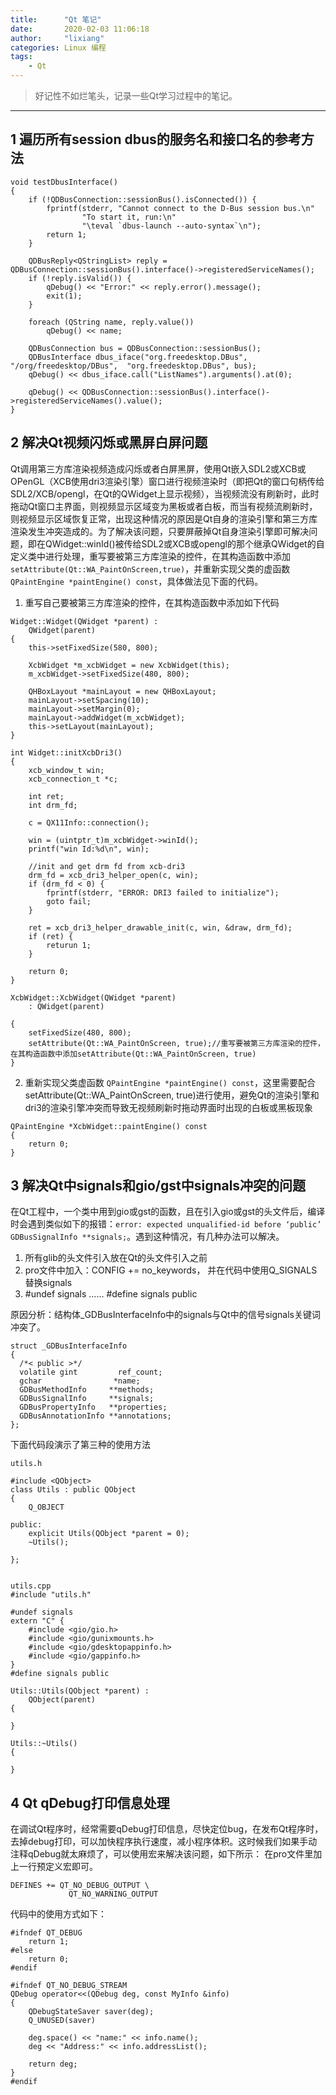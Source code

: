 ```yaml
---
title:      "Qt 笔记"
date:       2020-02-03 11:06:18
author:     "lixiang"
categories: Linux 编程
tags:
    - Qt
---
```


> 好记性不如烂笔头，记录一些Qt学习过程中的笔记。

---

## 1 遍历所有session dbus的服务名和接口名的参考方法
```
void testDbusInterface()
{
    if (!QDBusConnection::sessionBus().isConnected()) {
        fprintf(stderr, "Cannot connect to the D-Bus session bus.\n"
                "To start it, run:\n"
                "\teval `dbus-launch --auto-syntax`\n");
        return 1;
    }

    QDBusReply<QStringList> reply = QDBusConnection::sessionBus().interface()->registeredServiceNames();
    if (!reply.isValid()) {
        qDebug() << "Error:" << reply.error().message();
        exit(1);
    }

    foreach (QString name, reply.value())
        qDebug() << name;

    QDBusConnection bus = QDBusConnection::sessionBus();
    QDBusInterface dbus_iface("org.freedesktop.DBus", "/org/freedesktop/DBus",  "org.freedesktop.DBus", bus);
    qDebug() << dbus_iface.call("ListNames").arguments().at(0);

    qDebug() << QDBusConnection::sessionBus().interface()->registeredServiceNames().value();
}
```



## 2 解决Qt视频闪烁或黑屏白屏问题

 Qt调用第三方库渲染视频造成闪烁或者白屏黑屏，使用Qt嵌入SDL2或XCB或OPenGL（XCB使用dri3渲染引擎）窗口进行视频渲染时（即把Qt的窗口句柄传给SDL2/XCB/opengl，在Qt的QWidget上显示视频），当视频流没有刷新时，此时拖动Qt窗口主界面，则视频显示区域变为黑板或者白板，而当有视频流刷新时，则视频显示区域恢复正常，出现这种情况的原因是Qt自身的渲染引擎和第三方库渲染发生冲突造成的。为了解决该问题，只要屏蔽掉Qt自身渲染引擎即可解决问题，即在QWidget::winId()被传给SDL2或XCB或opengl的那个继承QWidget的自定义类中进行处理，重写要被第三方库渲染的控件，在其构造函数中添加`setAttribute(Qt::WA_PaintOnScreen,true)`，并重新实现父类的虚函数`QPaintEngine *paintEngine() const`，具体做法见下面的代码。

 1. 重写自己要被第三方库渲染的控件，在其构造函数中添加如下代码
 ```
 Widget::Widget(QWidget *parent) :
     QWidget(parent)
 {
     this->setFixedSize(580, 800);

     XcbWidget *m_xcbWidget = new XcbWidget(this);
     m_xcbWidget->setFixedSize(480, 800);

     QHBoxLayout *mainLayout = new QHBoxLayout;
     mainLayout->setSpacing(10);
     mainLayout->setMargin(0);
     mainLayout->addWidget(m_xcbWidget);
     this->setLayout(mainLayout);
 }

 int Widget::initXcbDri3()
 {
     xcb_window_t win;
     xcb_connection_t *c;

     int ret;
     int drm_fd;

     c = QX11Info::connection();

     win = (uintptr_t)m_xcbWidget->winId();
     printf("win Id:%d\n", win);

     //init and get drm fd from xcb-dri3
     drm_fd = xcb_dri3_helper_open(c, win);
     if (drm_fd < 0) {
         fprintf(stderr, "ERROR: DRI3 failed to initialize");
         goto fail;
     }

     ret = xcb_dri3_helper_drawable_init(c, win, &draw, drm_fd);
     if (ret) {
         returun 1;
     }

     return 0;
 }

 XcbWidget::XcbWidget(QWidget *parent)
     : QWidget(parent)

 {
     setFixedSize(480, 800);
     setAttribute(Qt::WA_PaintOnScreen, true);//重写要被第三方库渲染的控件，在其构造函数中添加setAttribute(Qt::WA_PaintOnScreen, true)
 }
 ```

 2. 重新实现父类虚函数 `QPaintEngine *paintEngine() const`，这里需要配合setAttribute(Qt::WA_PaintOnScreen, true)进行使用，避免Qt的渲染引擎和dri3的渲染引擎冲突而导致无视频刷新时拖动界面时出现的白板或黑板现象
 ```
 QPaintEngine *XcbWidget::paintEngine() const
 {
     return 0;
 }
 ```



## 3 解决Qt中signals和gio/gst中signals冲突的问题

  在Qt工程中，一个类中用到gio或gst的函数，且在引入gio或gst的头文件后，编译时会遇到类似如下的报错：`error: expected unqualified-id before ‘public’ GDBusSignalInfo **signals;`。遇到这种情况，有几种办法可以解决。
 1. 所有glib的头文件引入放在Qt的头文件引入之前
 2. pro文件中加入：CONFIG += no_keywords， 并在代码中使用Q_SIGNALS替换signals
 3. #undef signals ...... #define signals public


  原因分析：结构体_GDBusInterfaceInfo中的signals与Qt中的信号signals关键词冲突了。
  ```
  struct _GDBusInterfaceInfo
  {
    /*< public >*/
    volatile gint         ref_count;
    gchar                *name;
    GDBusMethodInfo     **methods;
    GDBusSignalInfo     **signals;
    GDBusPropertyInfo   **properties;
    GDBusAnnotationInfo **annotations;
  };
  ```

  下面代码段演示了第三种的使用方法
  ```
  utils.h

  #include <QObject>
  class Utils : public QObject
  {
      Q_OBJECT

  public:
      explicit Utils(QObject *parent = 0);
      ~Utils();

  };


  utils.cpp
  #include "utils.h"

  #undef signals
  extern "C" {
      #include <gio/gio.h>
      #include <gio/gunixmounts.h>
      #include <gio/gdesktopappinfo.h>
      #include <gio/gappinfo.h>
  }
  #define signals public

  Utils::Utils(QObject *parent) :
      QObject(parent)
  {

  }

  Utils::~Utils()
  {

  }
  ```



## 4 Qt qDebug打印信息处理

  在调试Qt程序时，经常需要qDebug打印信息，尽快定位bug，在发布Qt程序时，去掉debug打印，可以加快程序执行速度，减小程序体积。这时候我们如果手动注释qDebug就太麻烦了，可以使用宏来解决该问题，如下所示：
  在pro文件里加上一行预定义宏即可。
  ```
  DEFINES += QT_NO_DEBUG_OUTPUT \
	           QT_NO_WARNING_OUTPUT
  ```

  代码中的使用方式如下：
  ```
  #ifndef QT_DEBUG
      return 1;
  #else
      return 0;
  #endif

  #ifndef QT_NO_DEBUG_STREAM
  QDebug operator<<(QDebug deg, const MyInfo &info)
  {
      QDebugStateSaver saver(deg);
      Q_UNUSED(saver)

      deg.space() << "name:" << info.name();
      deg << "Address:" << info.addressList();

      return deg;
  }
  #endif
  ```
